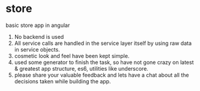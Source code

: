 # store
basic store app in angular

1. No backend is used
2. All service calls are handled in the service layer itself by using
raw data in service objects.
3. cosmetic look and feel have been kept simple.
4. used some generator to finish the task, so have not gone crazy on
latest & greatest app structure, es6, utilities like underscore.
5. please share your valuable feedback and lets have a chat about all
the decisions taken while building the app.
